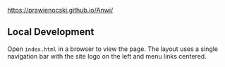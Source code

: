https://prawienocski.github.io/Anwi/

## Local Development

Open `index.html` in a browser to view the page. The layout uses a single
navigation bar with the site logo on the left and menu links centered.
